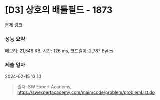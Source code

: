 # [D3] 상호의 배틀필드 - 1873 

[문제 링크](https://swexpertacademy.com/main/code/problem/problemDetail.do?contestProbId=AV5LyE7KD2ADFAXc) 

### 성능 요약

메모리: 21,548 KB, 시간: 126 ms, 코드길이: 2,787 Bytes

### 제출 일자

2024-02-15 13:10



> 출처: SW Expert Academy, https://swexpertacademy.com/main/code/problem/problemList.do
